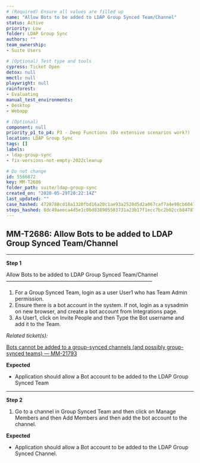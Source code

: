 ```yaml
---
# (Required) Ensure all values are filled up
name: "Allow Bots to be added to LDAP Group Synced Team/Channel"
status: Active
priority: Low
folder: LDAP Group Sync
authors: ""
team_ownership: 
- Suite Users

# (Optional) Test type and tools
cypress: Ticket Open
detox: null
mmctl: null
playwright: null
rainforest: 
- Evaluating
manual_test_environments: 
- Desktop
- Webapp

# (Optional)
component: null
priority_p1_to_p4: P3 - Deep Functions (Do extensive scenarios work?)
location: LDAP Group Sync
tags: []
labels: 
- ldap-group-sync
- fix-versions-not-empty-2022cleanup

# Do not change
id: 5566872
key: MM-T2686
folder_path: suite/ldap-group-sync
created_on: "2020-05-29T20:22:14Z"
last_updated: ""
case_hashed: 4728788cd18a1320fbd16a20c1ae93a2520d5d2a067caf7a4e98cb60471fbf66d724ef94b0b89e5936dd98be09654ae7
steps_hashed: 8dc49aeeca4d5e1c0bd838905503731a23b17f1ecc7bc2b02ccb8478714e524c2f7b34eae981c2d92ecc912fac6c9b95
---
```


## MM-T2686: Allow Bots to be added to LDAP Group Synced Team/Channel

---

**Step 1**

Allow Bots to be added to LDAP Group Synced Team/Channel\
————————————————————————————

1. For a Group Synced Team, login as a user User1 who has Team Admin permission.
2. Ensure there is a bot account in the system. If not, login as a sysadmin on new browser, and create a bot account from Integrations page.
3. As User1, click on Invite People and then Type the Bot username and add it to the Team.

_Related ticket(s):_

[Bots cannot be added to a group-synced channels (and possibly group-synced teams) — MM-21793](https://mattermost.atlassian.net/browse/MM-21793)

**Expected**

- Application should allow a Bot account to be added to the LDAP Group Synced Team

---

**Step 2**

1. Go to a channel in Group Synced Team and then click on Manage Members and then Add Members and then add the bot account to the channel.

**Expected**

- Application should allow a Bot account to be added to the LDAP Group Synced Channel.

